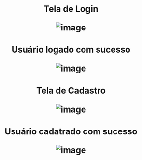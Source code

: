 
<h1 align="center"> Tela de Login 
  
![image](https://user-images.githubusercontent.com/99214800/158173960-adb1183a-8a5e-4b86-855a-57ed32f63686.png)
  
</h1>
<h1 align="center"> Usuário logado com sucesso
  
 ![image](https://user-images.githubusercontent.com/99214800/158175284-f3106e15-1e02-4ebd-8d6a-fd601342aca7.png)

</h1>

<h1 align="center"> Tela de Cadastro
  
![image](https://user-images.githubusercontent.com/99214800/158174411-9ef72694-4d9d-4738-90c3-0186f98589fc.png)

</h1>
<h1 align= "center"> Usuário cadatrado com sucesso
  
![image](https://user-images.githubusercontent.com/99214800/158175480-1ecb68ef-c918-4c7b-9fe0-7153f04684bd.png)

</h1>
